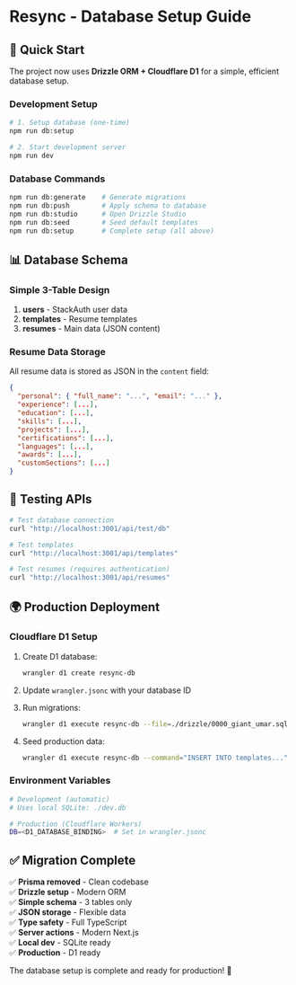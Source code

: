 # Resync - Database Setup Guide

## 🚀 Quick Start

The project now uses **Drizzle ORM + Cloudflare D1** for a simple, efficient database setup.

### Development Setup

```bash
# 1. Setup database (one-time)
npm run db:setup

# 2. Start development server
npm run dev
```

### Database Commands

```bash
npm run db:generate    # Generate migrations
npm run db:push        # Apply schema to database
npm run db:studio      # Open Drizzle Studio
npm run db:seed        # Seed default templates
npm run db:setup       # Complete setup (all above)
```

## 📊 Database Schema

### Simple 3-Table Design

1. **users** - StackAuth user data
2. **templates** - Resume templates  
3. **resumes** - Main data (JSON content)

### Resume Data Storage

All resume data is stored as JSON in the `content` field:

```json
{
  "personal": { "full_name": "...", "email": "..." },
  "experience": [...],
  "education": [...],
  "skills": [...],
  "projects": [...],
  "certifications": [...],
  "languages": [...],
  "awards": [...],
  "customSections": [...]
}
```

## 🧪 Testing APIs

```bash
# Test database connection
curl "http://localhost:3001/api/test/db"

# Test templates
curl "http://localhost:3001/api/templates"

# Test resumes (requires authentication)
curl "http://localhost:3001/api/resumes"
```

## 🌍 Production Deployment

### Cloudflare D1 Setup

1. Create D1 database:
   ```bash
   wrangler d1 create resync-db
   ```

2. Update `wrangler.jsonc` with your database ID

3. Run migrations:
   ```bash
   wrangler d1 execute resync-db --file=./drizzle/0000_giant_umar.sql
   ```

4. Seed production data:
   ```bash
   wrangler d1 execute resync-db --command="INSERT INTO templates..."
   ```

### Environment Variables

```bash
# Development (automatic)
# Uses local SQLite: ./dev.db

# Production (Cloudflare Workers)
DB=<D1_DATABASE_BINDING>  # Set in wrangler.jsonc
```

## ✅ Migration Complete

✅ **Prisma removed** - Clean codebase  
✅ **Drizzle setup** - Modern ORM  
✅ **Simple schema** - 3 tables only  
✅ **JSON storage** - Flexible data  
✅ **Type safety** - Full TypeScript  
✅ **Server actions** - Modern Next.js  
✅ **Local dev** - SQLite ready  
✅ **Production** - D1 ready  

The database setup is complete and ready for production! 🎉
